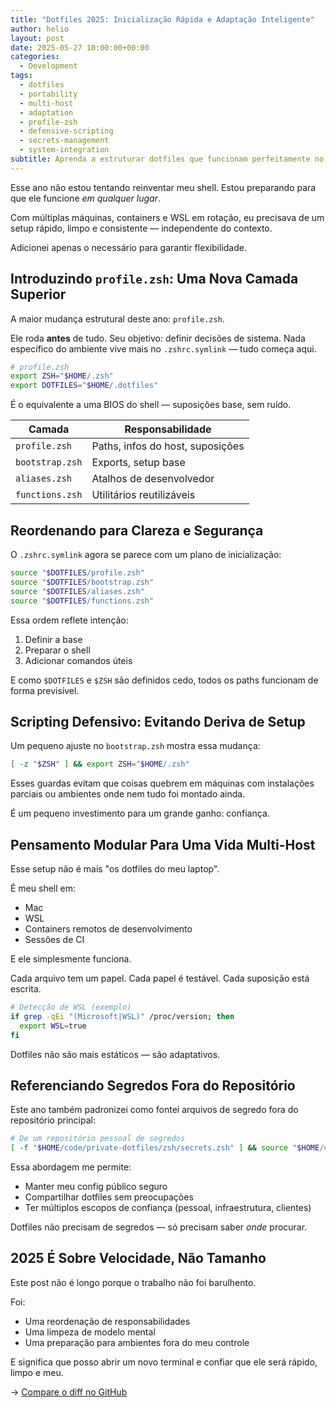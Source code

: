 ```yaml
---
title: "Dotfiles 2025: Inicialização Rápida e Adaptação Inteligente"
author: helio
layout: post
date: 2025-05-27 10:00:00+00:00
categories:
  - Development
tags:
  - dotfiles
  - portability
  - multi-host
  - adaptation
  - profile-zsh
  - defensive-scripting
  - secrets-management
  - system-integration
subtitle: Aprenda a estruturar dotfiles que funcionam perfeitamente no Mac, WSL, containers e CI—com camadas inteligentes e scripting defensivo
---
```


Esse ano não estou tentando reinventar meu shell. Estou preparando para que ele funcione _em qualquer lugar_.

Com múltiplas máquinas, containers e WSL em rotação, eu precisava de um setup rápido, limpo e consistente — independente do contexto.

Adicionei apenas o necessário para garantir flexibilidade.

## Introduzindo `profile.zsh`: Uma Nova Camada Superior

A maior mudança estrutural deste ano: `profile.zsh`.

Ele roda **antes** de tudo. Seu objetivo: definir decisões de sistema. Nada específico do ambiente vive mais no `.zshrc.symlink` — tudo começa aqui.

```zsh
# profile.zsh
export ZSH="$HOME/.zsh"
export DOTFILES="$HOME/.dotfiles"
```

É o equivalente a uma BIOS do shell — suposições base, sem ruído.

| Camada          | Responsabilidade                 |
| --------------- | -------------------------------- |
| `profile.zsh`   | Paths, infos do host, suposições |
| `bootstrap.zsh` | Exports, setup base              |
| `aliases.zsh`   | Atalhos de desenvolvedor         |
| `functions.zsh` | Utilitários reutilizáveis        |

## Reordenando para Clareza e Segurança

O `.zshrc.symlink` agora se parece com um plano de inicialização:

```zsh
source "$DOTFILES/profile.zsh"
source "$DOTFILES/bootstrap.zsh"
source "$DOTFILES/aliases.zsh"
source "$DOTFILES/functions.zsh"
```

Essa ordem reflete intenção:

1. Definir a base
2. Preparar o shell
3. Adicionar comandos úteis

E como `$DOTFILES` e `$ZSH` são definidos cedo, todos os paths funcionam de forma previsível.

## Scripting Defensivo: Evitando Deriva de Setup

Um pequeno ajuste no `bootstrap.zsh` mostra essa mudança:

```zsh
[ -z "$ZSH" ] && export ZSH="$HOME/.zsh"
```

Esses guardas evitam que coisas quebrem em máquinas com instalações parciais ou ambientes onde nem tudo foi montado ainda.

É um pequeno investimento para um grande ganho: confiança.

## Pensamento Modular Para Uma Vida Multi-Host

Esse setup não é mais "os dotfiles do meu laptop".

É meu shell em:

- Mac
- WSL
- Containers remotos de desenvolvimento
- Sessões de CI

E ele simplesmente funciona.

Cada arquivo tem um papel. Cada papel é testável. Cada suposição está escrita.

```zsh
# Detecção de WSL (exemplo)
if grep -qEi "(Microsoft|WSL)" /proc/version; then
  export WSL=true
fi
```

Dotfiles não são mais estáticos — são adaptativos.

## Referenciando Segredos Fora do Repositório

Este ano também padronizei como fontei arquivos de segredo fora do repositório principal:

```zsh
# De um repositório pessoal de segredos
[ -f "$HOME/code/private-dotfiles/zsh/secrets.zsh" ] && source "$HOME/code/private-dotfiles/zsh/secrets.zsh"
```

Essa abordagem me permite:

- Manter meu config público seguro
- Compartilhar dotfiles sem preocupações
- Ter múltiplos escopos de confiança (pessoal, infraestrutura, clientes)

Dotfiles não precisam de segredos — só precisam saber _onde_ procurar.

## 2025 É Sobre Velocidade, Não Tamanho

Este post não é longo porque o trabalho não foi barulhento.

Foi:

- Uma reordenação de responsabilidades
- Uma limpeza de modelo mental
- Uma preparação para ambientes fora do meu controle

E significa que posso abrir um novo terminal e confiar que ele será rápido, limpo e meu.

→ [Compare o diff no GitHub](https://github.com/helmedeiros/dotfiles/compare/97d0e1ba1555acefca52bfdc3a0c9fec2a95282d...aefe0371e7b4f1e87008d6c593930b0d3c18532c)
